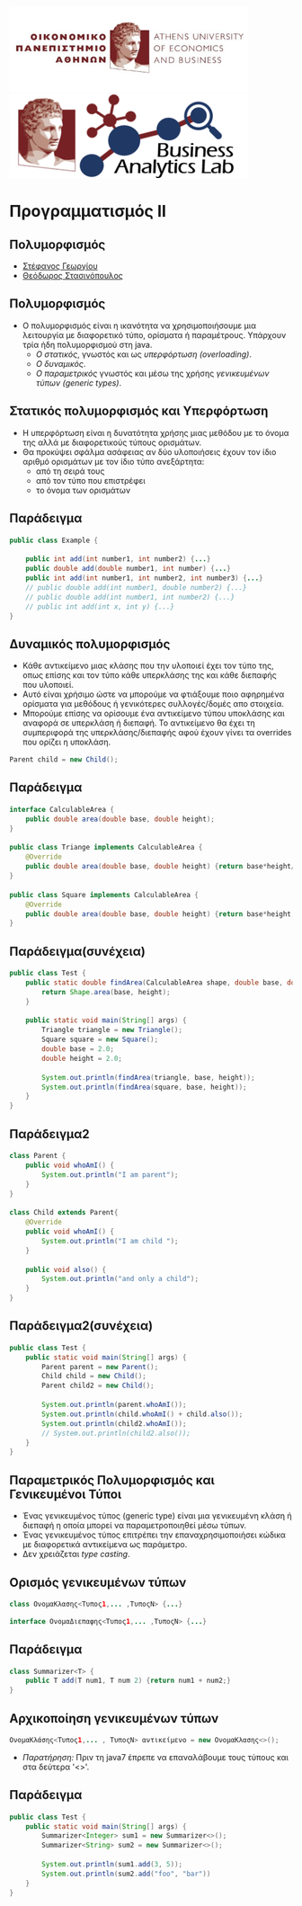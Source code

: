 <img src="media/AUEB_logo.jpg" width="425" /> <img src="media/BA_Lab.png" width="425" />
# Προγραμματισμός ΙΙ
## Πολυμορφισμός

* [Στέφανος Γεωργίου](https://www.balab.aueb.gr/stefanos-georgiou.html)
* [Θεόδωρος Στασινόπουλος](https://www.balab.aueb.gr/theodore-stassinopoulos.html)


## Πολυμορφισμός

* Ο πολυμορφισμός είναι η ικανότητα να χρησιμοποιήσουμε μια λειτουργία με
διαφορετικό τύπο, ορίσματα ή παραμέτρους. Υπάρχουν τρία ήδη πολυμορφισμού στη
java.
    * *Ο στατικός*, γνωστός και ως *υπερφόρτωση (overloading)*.
    * *Ο δυναμικός*.
    * *Ο παραμετρικός* γνωστός και μέσω της χρήσης *γενικευμένων τύπων (generic
        types)*.


## Στατικός πολυμορφισμός και Υπερφόρτωση

* Η υπερφόρτωση είναι η δυνατότητα χρήσης μιας μεθόδου με το όνομα της αλλά με
διαφορετικούς τύπους ορισμάτων.
* Θα προκύψει σφάλμα ασάφειας αν δύο υλοποιήσεις έχουν τον ίδιο αριθμό ορισμάτων
με τον ίδιο τύπο ανεξάρτητα:
    * από τη σειρά τους
    * από τον τύπο που επιστρέφει
    * το όνομα των ορισμάτων


## Παράδειγμα

```java
public class Example {

    public int add(int number1, int number2) {...}
    public double add(double number1, int number) {...}
    public int add(int number1, int number2, int number3) {...}
    // public double add(int number1, double number2) {...}
    // public double add(int number1, int number2) {...}
    // public int add(int x, int y) {...}
}
```


## Δυναμικός πολυμορφισμός

* Κάθε αντικείμενο μιας κλάσης που την υλοποιεί έχει τον τύπο της, οπως επίσης
και τον τύπο κάθε υπερκλάσης της και κάθε διεπαφής που υλοποιεί.
* Αυτό είναι χρήσιμο ώστε να μπορούμε να φτιάξουμε ποιο αφηρημένα ορίσματα για μεθόδους
ή γενικότερες συλλογές/δομές απο στοιχεία.
* Μπορούμε επίσης να ορίσουμε ένα αντικείμενο τύπου υποκλάσης και αναφορά σε
υπερκλάση ή διεπαφή. Το αντικείμενο θα έχει τη συμπεριφορά της υπερκλάσης/διεπαφής
αφού έχουν γίνει τα overrides που ορίζει η υποκλάση.
```java
Parent child = new Child();
```


## Παράδειγμα

```java
interface CalculableArea {
    public double area(double base, double height);
}

public class Triange implements CalculableArea {
    @Override
    public double area(double base, double height) {return base*height/2;}
}

public class Square implements CalculableArea {
    @Override
    public double area(double base, double height) {return base*height;}
}
```


## Παράδειγμα(συνέχεια)

```java
public class Test {
    public static double findArea(CalculableArea shape, double base, double height) {
        return Shape.area(base, height);
    }

    public static void main(String[] args) {
        Triangle triangle = new Triangle();
        Square square = new Square();
        double base = 2.0;
        double height = 2.0;

        System.out.println(findArea(triangle, base, height));
        System.out.println(findArea(square, base, height));
    }
}
```


## Παράδειγμα2

```java
class Parent {
    public void whoAmI() {
        System.out.println("I am parent");
    }
}

class Child extends Parent{
    @Override
    public void whoAmI() {
        System.out.println("I am child ");
    }

    public void also() {
        System.out.println("and only a child");
    }
}
```


## Παράδειγμα2(συνέχεια)

```java
public class Test {
    public static void main(String[] args) {
        Parent parent = new Parent();
        Child child = new Child();
        Parent child2 = new Child();

        System.out.println(parent.whoAmI());
        System.out.println(child.whoAmI() + child.also());
        System.out.println(child2.whoAmI());
        // System.out.println(child2.also());
    }
}
```


## Παραμετρικός Πολυμορφισμός και Γενικευμένοι Τύποι

* Ένας γενικευμένος τύπος (generic type) είναι μια γενικευμένη κλάση ή διεπαφή
η οποία μπορεί να παραμετροποιηθεί μέσω τύπων.
* Ένας γενικευμένος τύπος επιτρέπει την επαναχρησιμοποιήσει κώδικα με
διαφορετικά αντικείμενα ως παράμετρο.
* Δεν χρειάζεται *type casting*.


## Ορισμός γενικευμένων τύπων

```java
class ΟνομαΚλασης<Τυπος1,... ,ΤυποςΝ> {...}
```

```java
interface ΟνομαΔιεπαφης<Τυπος1,... ,ΤυποςΝ> {...}
```


## Παράδειγμα

```java
class Summarizer<T> {
    public T add(T num1, T num 2) {return num1 + num2;}
}
```


## Αρχικοποίηση γενικευμένων τύπων

```java
ΟνομαΚλάσης<Τυπος1,... , ΤυποςΝ> αντικείμενο = new ΟνομαΚλασης<>();
```

* *Παρατήρηση:* Πριν τη java7 έπρεπε να επαναλάβουμε τους τύπους και στα δεύτερα
'<>'.


## Παράδειγμα

```java
public class Test {
    public static void main(String[] args) {
        Summarizer<Integer> sum1 = new Summarizer<>();
        Summarizer<String> sum2 = new Summarizer<>();

        System.out.println(sum1.add(3, 5));
        System.out.println(sum2.add("foo", "bar"))
    }
}
```
